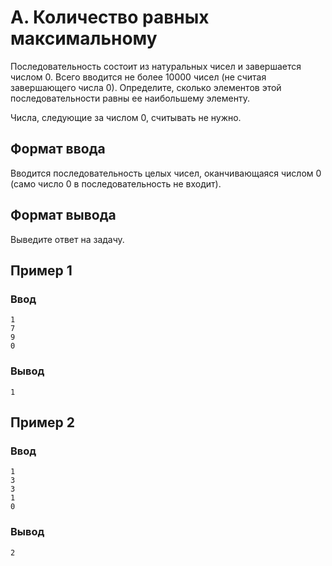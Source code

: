 # A. Количество равных максимальному

Последовательность состоит из натуральных чисел и завершается числом 0. Всего вводится не более 10000 чисел (не считая
завершающего числа 0). Определите, сколько элементов этой последовательности равны ее наибольшему элементу.

Числа, следующие за числом 0, считывать не нужно.

## Формат ввода

Вводится последовательность целых чисел, оканчивающаяся числом 0 (само число 0 в последовательность не входит).

## Формат вывода

Выведите ответ на задачу.

## Пример 1

### Ввод

    1
    7
    9
    0

### Вывод

    1

## Пример 2

### Ввод

    1
    3
    3
    1
    0

### Вывод

    2
